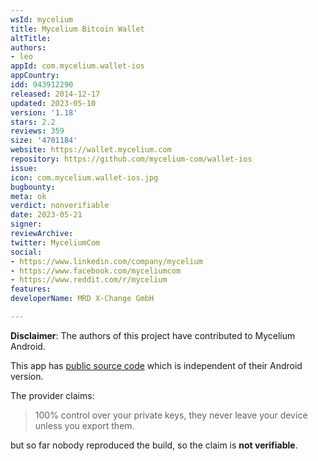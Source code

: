 ```yaml
---
wsId: mycelium
title: Mycelium Bitcoin Wallet
altTitle: 
authors:
- leo
appId: com.mycelium.wallet-ios
appCountry: 
idd: 943912290
released: 2014-12-17
updated: 2023-05-10
version: '1.18'
stars: 2.2
reviews: 359
size: '4701184'
website: https://wallet.mycelium.com
repository: https://github.com/mycelium-com/wallet-ios
issue: 
icon: com.mycelium.wallet-ios.jpg
bugbounty: 
meta: ok
verdict: nonverifiable
date: 2023-05-21
signer: 
reviewArchive: 
twitter: MyceliumCom
social:
- https://www.linkedin.com/company/mycelium
- https://www.facebook.com/myceliumcom
- https://www.reddit.com/r/mycelium
features: 
developerName: MRD X-Change GmbH

---
```


**Disclaimer**: The authors of this project have contributed to Mycelium Android.

This app has [public source code](https://github.com/mycelium-com/wallet-ios)
which is independent of their Android version.

The provider claims:

> 100% control over your private keys, they never leave your device unless you
  export them.

but so far nobody reproduced the build, so the claim is **not verifiable**.
